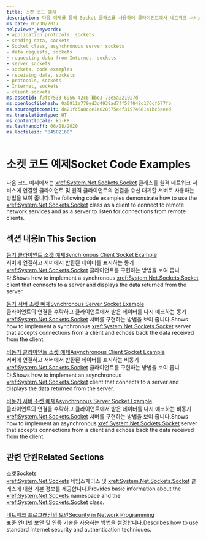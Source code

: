 ```yaml
---
title: 소켓 코드 예제
description: 다음 예제를 통해 Socket 클래스를 사용하여 클라이언트에서 네트워크 서비스에 연결하는 방법 및 클라이언트의 연결을 수신 대기할 서버로 사용하는 방법을 알아봅니다.
ms.date: 03/30/2017
helpviewer_keywords:
- application protocols, sockets
- sending data, sockets
- Socket class, asynchronous server sockets
- data requests, sockets
- requesting data from Internet, sockets
- server sockets
- sockets, code examples
- receiving data, sockets
- protocols, sockets
- Internet, sockets
- client sockets
ms.assetid: f3fc7533-6956-42c6-bbc3-73e5a221027d
ms.openlocfilehash: 0a0911a779ed3d4938ad7ff57f048c176cf677fb
ms.sourcegitcommit: da21fc5a8cce1e028575acf31974681a1bc5aeed
ms.translationtype: HT
ms.contentlocale: ko-KR
ms.lasthandoff: 06/08/2020
ms.locfileid: "84502160"
---
```

# <a name="socket-code-examples"></a><span data-ttu-id="33488-103">소켓 코드 예제</span><span class="sxs-lookup"><span data-stu-id="33488-103">Socket Code Examples</span></span>
<span data-ttu-id="33488-104">다음 코드 예제에서는 <xref:System.Net.Sockets.Socket> 클래스를 원격 네트워크 서비스에 연결할 클라이언트 및 원격 클라이언트의 연결을 수신 대기할 서버로 사용하는 방법을 보여 줍니다.</span><span class="sxs-lookup"><span data-stu-id="33488-104">The following code examples demonstrate how to use the <xref:System.Net.Sockets.Socket> class as a client to connect to remote network services and as a server to listen for connections from remote clients.</span></span>  
  
## <a name="in-this-section"></a><span data-ttu-id="33488-105">섹션 내용</span><span class="sxs-lookup"><span data-stu-id="33488-105">In This Section</span></span>  
 [<span data-ttu-id="33488-106">동기 클라이언트 소켓 예제</span><span class="sxs-lookup"><span data-stu-id="33488-106">Synchronous Client Socket Example</span></span>](synchronous-client-socket-example.md)  
 <span data-ttu-id="33488-107">서버에 연결하고 서버에서 반환된 데이터를 표시하는 동기 <xref:System.Net.Sockets.Socket> 클라이언트를 구현하는 방법을 보여 줍니다.</span><span class="sxs-lookup"><span data-stu-id="33488-107">Shows how to implement a synchronous <xref:System.Net.Sockets.Socket> client that connects to a server and displays the data returned from the server.</span></span>  
  
 [<span data-ttu-id="33488-108">동기 서버 소켓 예제</span><span class="sxs-lookup"><span data-stu-id="33488-108">Synchronous Server Socket Example</span></span>](synchronous-server-socket-example.md)  
 <span data-ttu-id="33488-109">클라이언트의 연결을 수락하고 클라이언트에서 받은 데이터를 다시 에코하는 동기 <xref:System.Net.Sockets.Socket> 서버를 구현하는 방법을 보여 줍니다.</span><span class="sxs-lookup"><span data-stu-id="33488-109">Shows how to implement a synchronous <xref:System.Net.Sockets.Socket> server that accepts connections from a client and echoes back the data received from the client.</span></span>  
  
 [<span data-ttu-id="33488-110">비동기 클라이언트 소켓 예제</span><span class="sxs-lookup"><span data-stu-id="33488-110">Asynchronous Client Socket Example</span></span>](asynchronous-client-socket-example.md)  
 <span data-ttu-id="33488-111">서버에 연결하고 서버에서 반환된 데이터를 표시하는 비동기 <xref:System.Net.Sockets.Socket> 클라이언트를 구현하는 방법을 보여 줍니다.</span><span class="sxs-lookup"><span data-stu-id="33488-111">Shows how to implement an asynchronous <xref:System.Net.Sockets.Socket> client that connects to a server and displays the data returned from the server.</span></span>  
  
 [<span data-ttu-id="33488-112">비동기 서버 소켓 예제</span><span class="sxs-lookup"><span data-stu-id="33488-112">Asynchronous Server Socket Example</span></span>](asynchronous-server-socket-example.md)  
 <span data-ttu-id="33488-113">클라이언트의 연결을 수락하고 클라이언트에서 받은 데이터를 다시 에코하는 비동기 <xref:System.Net.Sockets.Socket> 서버를 구현하는 방법을 보여 줍니다.</span><span class="sxs-lookup"><span data-stu-id="33488-113">Shows how to implement an asynchronous <xref:System.Net.Sockets.Socket> server that accepts connections from a client and echoes back the data received from the client.</span></span>  
  
## <a name="related-sections"></a><span data-ttu-id="33488-114">관련 단원</span><span class="sxs-lookup"><span data-stu-id="33488-114">Related Sections</span></span>  
 [<span data-ttu-id="33488-115">소켓</span><span class="sxs-lookup"><span data-stu-id="33488-115">Sockets</span></span>](sockets.md)  
 <span data-ttu-id="33488-116"><xref:System.Net.Sockets> 네임스페이스 및 <xref:System.Net.Sockets.Socket> 클래스에 대한 기본 정보를 제공합니다.</span><span class="sxs-lookup"><span data-stu-id="33488-116">Provides basic information about the <xref:System.Net.Sockets> namespace and the <xref:System.Net.Sockets.Socket> class.</span></span>  
  
 [<span data-ttu-id="33488-117">네트워크 프로그래밍의 보안</span><span class="sxs-lookup"><span data-stu-id="33488-117">Security in Network Programming</span></span>](security-in-network-programming.md)  
 <span data-ttu-id="33488-118">표준 인터넷 보안 및 인증 기술을 사용하는 방법을 설명합니다.</span><span class="sxs-lookup"><span data-stu-id="33488-118">Describes how to use standard Internet security and authentication techniques.</span></span>
